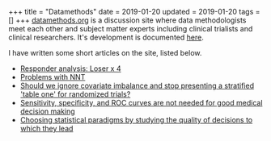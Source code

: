 +++
title = "Datamethods"
date = 2019-01-20
updated = 2019-01-20
tags = []
+++
[datamethods.org](https://discourse.datamethods.org) is a discussion site where
data methodologists meet each other and subject matter experts
including clinical trialists and clinical researchers.  It's
development is documented [here](/post/disc).

I have written some short articles on the site, listed below.

-   [Responder analysis: Loser x 4](https://discourse.datamethods.org/t/responder-analysis-loser-x-4)
-   [Problems with NNT](https://discourse.datamethods.org/t/problems-with-nnt)
-   [Should we ignore covariate imbalance and stop presenting a stratified 'table one' for randomized trials?](https://discourse.datamethods.org/t/should-we-ignore-covariate-imbalance-and-stop-presenting-a-stratified-table-one-for-randomized-trials)
-   [Sensitivity, specificity, and ROC curves are not needed for good medical decision making](https://discourse.datamethods.org/t/sensitivity-specificity-and-roc-curves-are-not-needed-for-good-medical-decision-making)
-   [Choosing statistical paradigms by studying the quality of decisions to which they lead](https://discourse.datamethods.org/t/choosing-statistical-paradigms-by-studying-the-quality-of-decisions-to-which-they-lead)
